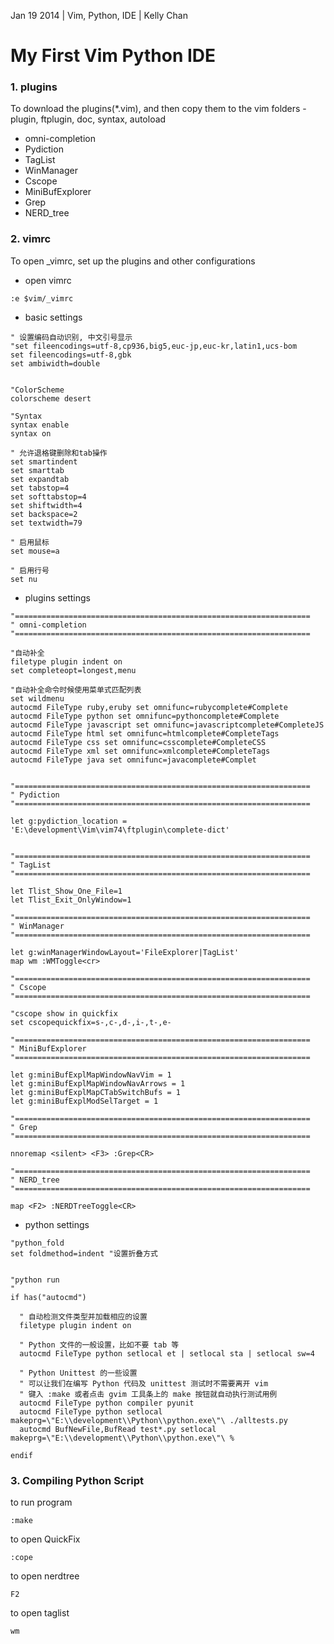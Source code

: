 Jan 19 2014 | Vim, Python, IDE | Kelly Chan
# My First Vim Python IDE

### 1. plugins
To download the plugins(*.vim), and then copy them to the vim folders - plugin, ftplugin, doc, syntax, autoload
- omni-completion
- Pydiction
- TagList
- WinManager
- Cscope
- MiniBufExplorer
- Grep
- NERD_tree

### 2. vimrc
To open _vimrc, set up the plugins and other configurations  
- open vimrc  

```
:e $vim/_vimrc
```

    
- basic settings  
    

```
" 设置编码自动识别, 中文引号显示  
"set fileencodings=utf-8,cp936,big5,euc-jp,euc-kr,latin1,ucs-bom  
set fileencodings=utf-8,gbk  
set ambiwidth=double 


"ColorScheme
colorscheme desert

"Syntax
syntax enable
syntax on

" 允许退格键删除和tab操作  
set smartindent  
set smarttab  
set expandtab  
set tabstop=4  
set softtabstop=4  
set shiftwidth=4  
set backspace=2
set textwidth=79

" 启用鼠标  
set mouse=a

" 启用行号  
set nu 
```


- plugins settings

```
"==================================================================
" omni-completion
"==================================================================

"自动补全  
filetype plugin indent on
set completeopt=longest,menu

"自动补全命令时候使用菜单式匹配列表  
set wildmenu
autocmd FileType ruby,eruby set omnifunc=rubycomplete#Complete
autocmd FileType python set omnifunc=pythoncomplete#Complete
autocmd FileType javascript set omnifunc=javascriptcomplete#CompleteJS
autocmd FileType html set omnifunc=htmlcomplete#CompleteTags
autocmd FileType css set omnifunc=csscomplete#CompleteCSS
autocmd FileType xml set omnifunc=xmlcomplete#CompleteTags
autocmd FileType java set omnifunc=javacomplete#Complet


"==================================================================
" Pydiction
"==================================================================

let g:pydiction_location = 'E:\development\Vim\vim74\ftplugin\complete-dict'


"==================================================================
" TagList
"==================================================================

let Tlist_Show_One_File=1
let Tlist_Exit_OnlyWindow=1

"==================================================================
" WinManager
"==================================================================

let g:winManagerWindowLayout='FileExplorer|TagList'
map wm :WMToggle<cr>

"==================================================================
" Cscope
"==================================================================

"cscope show in quickfix
set cscopequickfix=s-,c-,d-,i-,t-,e-

"==================================================================
" MiniBufExplorer
"==================================================================

let g:miniBufExplMapWindowNavVim = 1 
let g:miniBufExplMapWindowNavArrows = 1 
let g:miniBufExplMapCTabSwitchBufs = 1 
let g:miniBufExplModSelTarget = 1

"==================================================================
" Grep
"==================================================================

nnoremap <silent> <F3> :Grep<CR>

"==================================================================
" NERD_tree
"==================================================================

map <F2> :NERDTreeToggle<CR>  

```

- python settings


```
"python_fold
set foldmethod=indent "设置折叠方式  


"python run
"
if has("autocmd")

  " 自动检测文件类型并加载相应的设置
  filetype plugin indent on

  " Python 文件的一般设置，比如不要 tab 等
  autocmd FileType python setlocal et | setlocal sta | setlocal sw=4

  " Python Unittest 的一些设置
  " 可以让我们在编写 Python 代码及 unittest 测试时不需要离开 vim
  " 键入 :make 或者点击 gvim 工具条上的 make 按钮就自动执行测试用例
  autocmd FileType python compiler pyunit
  autocmd FileType python setlocal makeprg=\"E:\\development\\Python\\python.exe\"\ ./alltests.py
  autocmd BufNewFile,BufRead test*.py setlocal makeprg=\"E:\\development\\Python\\python.exe\"\ %

endif
```


### 3. Compiling Python Script

to run program
```
:make
```

to open QuickFix
```
:cope
```

to open nerdtree
```
F2
```

to open taglist
```
wm
```
